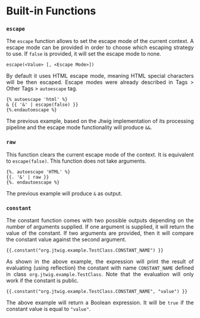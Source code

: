 # Built-in Functions

### ``escape``

<p style="text-align: justify;">
The <code>escape</code> function allows to set the escape mode of the current context. A escape mode can be provided in order to choose which escaping strategy to use. If <code>false</code> is provided, it will set the escape mode to none.
</p>

```
escape(<Value> [, <Escape Mode>])
```

<p style="text-align: justify;">
By default it uses HTML escape mode, meaning HTML special characters will be then escaped. Escape modes were already described in Tags > Other Tags > <code>autoescape</code> tag.
</p>

```twig
{% autoescape 'html' %}
& {{ '&' | escape(false) }}
{%.endautoescape %}
```

<p style="text-align: justify;">
The previous example, based on the Jtwig implementation of its processing pipeline and the escape mode functionality will produce <code>&amp;&</code>.
</p>

### ``raw``

<p style="text-align: justify;">
This function clears the current escape mode of the context. It is equivalent to <code>escape(false)</code>. This function does not take arguments. 
</p>

```twig
{%. autoescape 'HTML' %}
{{. '&' | raw }}
{%. endautoescape %}
```

<p style="text-align: justify;">
The previous example will produce <code>&</code> as output.
</p> 

### ``constant``

<p style="text-align: justify;">
The constant function comes with two possible outputs depending on the number of arguments supplied. If one argument is supplied, it will return the value of the constant. If two arguments are provided, then it will compare the constant value against the second argument.
</p>

```twig
{{.constant("org.jtwig.example.TestClass.CONSTANT_NAME") }}
```

<p style="text-align: justify;">
As shown in the above example, the expression will print the result of evaluating (using reflection) the constant with name <code>CONSTANT_NAME</code> defined in class <code>org.jtwig.example.TestClass</code>. Note that the evaluation will only work if the constant is public.
</p>

```twig
{{.constant("org.jtwig.example.TestClass.CONSTANT_NAME", "value") }}
```

<p style="text-align: justify;">
The above example will return a Boolean expression. It will be <code>true</code> if the constant value is equal to <code>"value"</code>.
</p>
